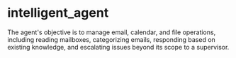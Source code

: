 # intelligent_agent
The agent's objective is to manage email, calendar, and file operations, including reading mailboxes, categorizing emails, responding based on existing knowledge, and escalating issues beyond its scope to a supervisor.
